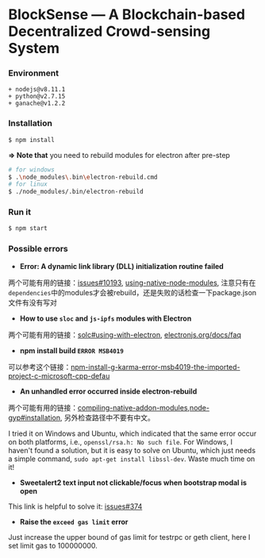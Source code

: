 # BlockSense — A Blockchain-based Decentralized Crowd-sensing System

### Environment

```
+ nodejs@v8.11.1
+ python@v2.7.15
+ ganache@v1.2.2
```

### Installation

```bash
$ npm install
```

**=> Note that** you need to rebuild modules for electron after pre-step

```bash
# for windows
$ .\node_modules\.bin\electron-rebuild.cmd
# for linux
$ ./node_modules/.bin/electron-rebuild
```

### Run it

```bash
$ npm start
```

### Possible errors

- **Error: A dynamic link library (DLL) initialization routine failed**

两个可能有用的链接：[issues#10193](https://github.com/electron/electron/issues/10193), [using-native-node-modules](https://electronjs.org/docs/tutorial/using-native-node-modules), 注意只有在`dependencies`中的modules才会被rebuild，还是失败的话检查一下package.json文件有没有写对

- **How to use `sloc` and `js-ipfs` modules with Electron**

两个可能有用的链接：[solc#using-with-electron](https://www.npmjs.com/package/solc#using-with-electron), [electronjs.org/docs/faq](https://electronjs.org/docs/faq)

- **npm install build `ERROR MSB4019`**

可以参考这个链接：[npm-install-g-karma-error-msb4019-the-imported-project-c-microsoft-cpp-defau](https://stackoverflow.com/questions/18774929/npm-install-g-karma-error-msb4019-the-imported-project-c-microsoft-cpp-defau)

- **An unhandled error occurred inside electron-rebuild**

两个可能有用的链接：[compiling-native-addon-modules](https://github.com/Microsoft/nodejs-guidelines/blob/master/windows-environment.md#compiling-native-addon-modules),[node-gyp#installation](https://github.com/nodejs/node-gyp#installation), 另外检查路径中不要有中文。

I tried it on Windows and Ubuntu, which indicated that the same error occur on both platforms, i.e., `openssl/rsa.h: No such file`. For Windows, I haven't found a solution, but it is easy to solve on Ubuntu, which just needs a simple command, `sudo apt-get install libssl-dev`.  Waste much time on it!

- **Sweetalert2 text input not clickable/focus when bootstrap modal is open**

This link is helpful to solve it: [issues#374](https://github.com/sweetalert2/sweetalert2/issues/374)

- **Raise the `exceed gas limit` error**

Just increase the upper bound of gas limit for testrpc or geth client, here I set limit gas to 100000000.
